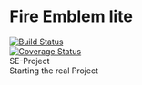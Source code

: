 # Fire Emblem lite

[![Build Status](https://travis-ci.org/HalfUnitato/FElite.svg?branch=develop)](https://travis-ci.org/HalfUnitato/FElite)\
[![Coverage Status](https://coveralls.io/repos/github/HalfUnitato/FElite/badge.svg?branch=develop)](https://coveralls.io/github/HalfUnitato/FElite?branch=develop)\
SE-Project\
Starting the real Project
